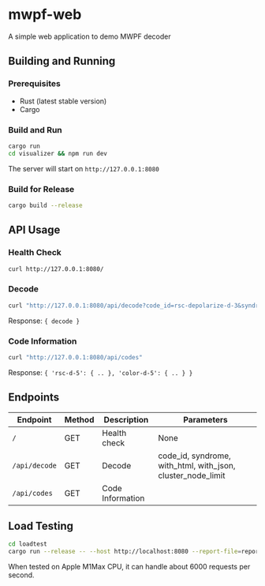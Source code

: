 # mwpf-web
A simple web application to demo MWPF decoder

## Building and Running

### Prerequisites
- Rust (latest stable version)
- Cargo

### Build and Run
```bash
cargo run
cd visualizer && npm run dev
```

The server will start on `http://127.0.0.1:8080`

### Build for Release
```bash
cargo build --release
```

## API Usage

### Health Check
```bash
curl http://127.0.0.1:8080/
```

### Decode
```bash
curl "http://127.0.0.1:8080/api/decode?code_id=rsc-depolarize-d-3&syndrome=0,1&with_html=1&cluster_node_limit=200"
```
Response: `{ decode }`


### Code Information
```bash
curl "http://127.0.0.1:8080/api/codes"
```
Response: `{ 'rsc-d-5': { .. }, 'color-d-5': { .. } }`

## Endpoints

| Endpoint      | Method | Description      | Parameters                                                  |
| ------------- | ------ | ---------------- | ----------------------------------------------------------- |
| `/`           | GET    | Health check     | None                                                        |
| `/api/decode` | GET    | Decode           | code_id, syndrome, with_html, with_json, cluster_node_limit |
| `/api/codes`  | GET    | Code Information |                                                             |

## Load Testing

```sh
cd loadtest
cargo run --release -- --host http://localhost:8080 --report-file=report-m1max.html --no-reset-metrics --run-time=30s
```

When tested on Apple M1Max CPU, it can handle about 6000 requests per second.
